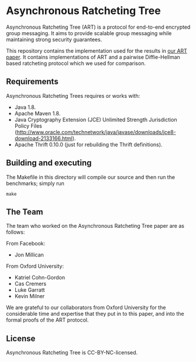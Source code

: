 # Asynchronous Ratcheting Tree

Asynchronous Ratcheting Tree (ART) is a protocol for end-to-end encrypted group
messaging. It aims to provide scalable group messaging while maintaining strong
security guarantees.

This repository contains the implementation used for the results in [our ART paper](https://eprint.iacr.org/2017/666).
It contains implementations of ART and a pairwise Diffie-Hellman based ratcheting protocol which we used for comparison.

## Requirements

Asynchronous Ratcheting Trees requires or works with:
* Java 1.8.
* Apache Maven 1.8.
* Java Cryptography Extension (JCE) Unlimited Strength Jurisdiction Policy Files
  (http://www.oracle.com/technetwork/java/javase/downloads/jce8-download-2133166.html).
* Apache Thrift 0.10.0 (just for rebuilding the Thrift definitions).

## Building and executing
The Makefile in this directory will compile our source and then run the
benchmarks; simply run

	make

## The Team

The team who worked on the Asynchronous Ratcheting Tree paper are as follows:

From Facebook:
* Jon Millican

From Oxford University:
* Katriel Cohn-Gordon
* Cas Cremers
* Luke Garratt
* Kevin Milner

We are grateful to our collaborators from Oxford University for the considerable
time and expertise that they put in to this paper, and into the formal proofs of
the ART protocol.

## License

Asynchronous Ratcheting Tree is CC-BY-NC-licensed.
